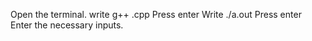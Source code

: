 Open the terminal.
write g++ <file name>.cpp
Press enter
Write ./a.out
Press enter
Enter the necessary inputs.
